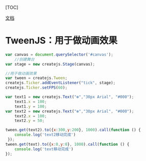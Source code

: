 [TOC]



[文档](http://www.createjs.cc/src/docs/tweenjs/modules/TweenJS.html)

# TweenJS：用于做动画效果

```js
var canvas = document.querySelector('#canvas');
    //创建舞台
var stage = new createjs.Stage(canvas);

//用于做动画效果
var tween = createjs.Tween;
createjs.Ticker.addEventListener("tick", stage);
createjs.Ticker.setFPS(60);

var text1 = new createjs.Text("❆","30px Arial", "#000");
    text1.x = 100;
    text1.y = 100;
var text2 = new createjs.Text("❆","30px Arial", "#000");
    text2.x = 100;
    text2.y = 50;

tween.get(text2).to({x:300,y:200}, 1000).call(function () {
    console.log('text2移动完成')
 });
tween.get(text).to({x:0,y:0}, 1000).call(function () {
    console.log('text移动完成')
});

```


